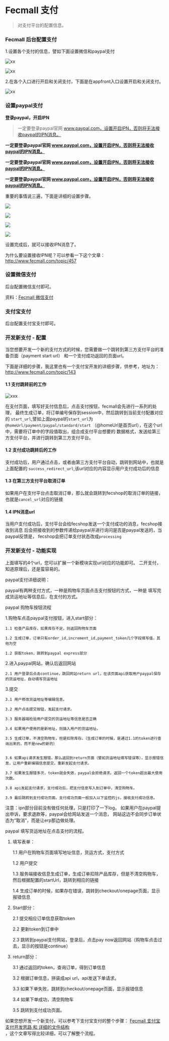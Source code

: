 Fecmall 支付
==============

> 对支付平台的配置信息。


### Fecmall 后台配置支付

1.设置各个支付的信息，譬如下面设置微信和paypal支付

![xx](images/as11.png)

![xx](images/as12.png)

2.在各个入口进行开启和关闭支付，下面是在appfront入口设置开启和关闭支付。

![xx](images/as13.png)

### 设置paypal支付

**登录paypal，开启IPN**

> 一定要登录paypal官网 www.paypal.com，设置开启IPN，否则将无法接收paypal的IPN消息。

**一定要登录paypal官网 www.paypal.com，设置开启IPN，否则将无法接收paypal的IPN消息。**

**一定要登录paypal官网 www.paypal.com，设置开启IPN，否则将无法接收paypal的IPN消息。**

**一定要登录paypal官网 www.paypal.com，设置开启IPN，否则将无法接收paypal的IPN消息。**

重要的事情说三遍，下面是详细的设置步骤。

![](images/z1.png)

![](images/z2.png)


![](images/z3.png)


![](images/z4.png)


设置完成后，就可以接收IPN消息了。

为什么要设置接收IPN呢？可以参看一下这个文章：http://www.fecmall.com/topic/457

### 设置微信支付

后台配置微信支付即可。

资料：[Fecmall 微信支付](fecmall_payment_wx_method.md)

### 支付宝支付

后台配置支付宝支付即可。

### 开发新支付 - 配置

当您想要开发一个新的支付方式的时候，您需要做一个跳转到第三方支付平台的准备页面（payment start url）
和一个支付成功返回的页面url。

下面是详细的步骤，我这里也有一个支付宝开发的详细步骤，供参考，地址为：http://www.fecmall.com/topic/143



#### 1.1 支付跳转前的工作

![xxx](images/a45.png)

在支付页面，填写好支付信息后，点击支付按钮，fecmall会先进行一系列的处理，
最终生成订单，将订单编号保存到session中，然后跳转到当前支付配置对应的
`start_url`,譬如上面paypal的`start_url`为`@homeUrl/payment/paypal/standard/start`
（@homeUrl是首页url），在这个url中，需要将订单中的字段值取出，组合成支付平台想要的
数据格式，发送给第三方支付平台，并进行跳转到第三方支付平台。

#### 1.2 支付成功跳转后的工作

支付成功后，用户通过点击，或者由第三方支付平台自动，跳转到网站中，也就是上面配置的
`success_redirect_url`,该url对应的内容显示用户支付成功后的信息

#### 1.3 在第三方支付平台取消订单

如果用户在支付平台点击取消订单，那么就会跳转到fecshop的取消订单的链接，
也就是`cancel_url`对应的链接

#### 1.4 IPN消息url

当用户支付成功后，支付平台会给fecshop发送一个支付成功的消息，fecshop接收到消息
后会把接收到的参数传递给paypal并进行询问是否是paypal发送的，当paypal反馈是，
fecshop会把订单支付状态改成`processing`

### 开发新支付 - 功能实现

上面填写的4个url，您可以扩展一个新模块实现url对应的功能即可。
二开支付，知道原理后，还是蛮容易的。


paypal支付详细说明：

paypal有两种支付方式，一种是购物车页面点击支付按钮的方式，一种是
填写完成货运地址等信息后，在支付的方式。


paypal 购物车按钮流程

1.购物车点击paypal支付按钮，进入start部分：
	
    1.1 检查产品库存，如果库存不足，则返回购物车页面
	
    1.2 生成订单，订单只有order_id,increment_id,payment_token几个字段填写值，其他为空
	
    1.2 获取token，跳转到paypal express部分

2.进入paypal网站，确认后返回网站
	
    2.1 用户登录后点击continue，跳回网站return url，在该页面api获取用户paypal保存的货运地址，自动填写货运地址

3.提交
	
    3.1 用户修改货运地址等编辑信息。
	
    3.2 用户点击提交按钮，发起支付请求。
	
    3.3 服务器端检验用户提交的货运地址等信息是否正确
	
    3.4 如果用户使用的是新地址，则插入用户的货运地址。
	
    3.5 生成订单，不清空购物车，但是扣除库存。（生成订单的时候，是通过1.1的token进行查询出来的，而不是new的新的）
	
	
    3.6 如果api请求发生报错，那么返回到return页面（譬如货运地址填写错误等），显示报错信息，让用户重新编辑信息提交，重新发起支付请求。
	
    3.7 如果发生报错多次，token就会失效，paypal会拒绝请求。返回一个token超出最大使用次数。
	
    3.8 api发起支付请求，支付成功后，把支付信息写入到订单中，清空购物车。	
	
    3.9 最后跳转到支付成功页面。支付成功页面一般加入以下监控的js，接收支付成功信息。

注意：ipn部分目前没有做任何处理，只是打印了一下log，
如果用户在paypal提出申诉，要求退款等，paypal会给网站发送一个消息，
网站这边不会同步订单状态为“取消”，而是让erp那边做处理。


paypal 填写货运地址在点击支付的流程。

1.  填写表单：

    1.1 用户在购物车页面填写地址信息，货运方式，支付方式
    
    1.2 用户提交
    
    1.3 服务端接收信息生成订单，生成订单扣除产品库存，但是不清空购物车，
        然后根据配置的startUrl，跳转到相应的链接
    
    1.4 生成订单的时候，如果存在错误，跳转到checkout/onepage页面，显示报错信息
2.  Start部分：
    
    2.1 提交相应订单信息获取token
    
    2.2 更新token到订单中
    
    2.3 跳转到paypal支付网站，登录后，点击pay now返回网站（购物车点击过去，显示的按钮是continue）

3.  return部分：
    
    3.1 通过返回的token，查询订单，得到订单信息
    
    3.2 根据订单信息，拼装成api url，api发送下单请求。
    
    3.3 如果下单失败，跳转到checkout/onepage页面，显示报错信息
    
    3.4 如果下单成功，清空购物车
    
    3.5 跳转到支付成功页面。
    
   
如果您想开发一个新支付，可以参考下支付宝支付的整个步骤：
[Fecmall 支付宝支付开发思路 和 详细的文件结构](http://www.fecmall.com/topic/143)   
，这个文章写得比较详细，可以了解整个流程。  




























